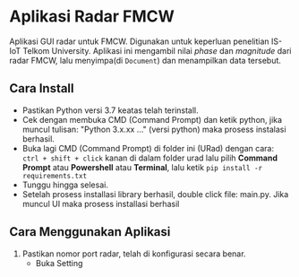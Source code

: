 # Aplikasi Radar FMCW

Aplikasi GUI radar untuk FMCW. Digunakan untuk keperluan penelitian IS-IoT Telkom University.
Aplikasi ini mengambil nilai _phase_ dan _magnitude_ dari radar FMCW, lalu menyimpa(di ``Document``) dan menampilkan
data tersebut.

## Cara Install

- Pastikan Python versi 3.7 keatas telah terinstall.
- Cek dengan membuka CMD (Command Prompt) dan ketik python, jika muncul tulisan: "Python 3.x.xx ..." (versi python) maka prosess instalasi berhasil.
- Buka lagi CMD (Command Prompt) di folder ini (URad) dengan cara: ```ctrl + shift + click``` kanan di dalam folder urad lalu pilih **Command Prompt** atau **Powershell** atau **Terminal**, lalu ketik ```pip install -r requirements.txt```
- Tunggu hingga selesai.
- Setelah prosess installasi library berhasil, double click file: main.py. Jika muncul UI maka prosess installasi berhasil

## Cara Menggunakan Aplikasi

1. Pastikan nomor port radar, telah di konfigurasi secara benar.
    - Buka Setting
